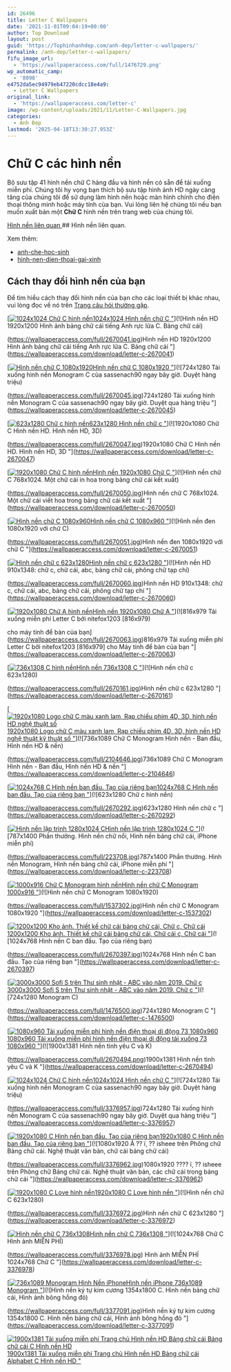 ```yaml
---
id: 26496
title: Letter C Wallpapers
date: '2021-11-01T09:04:19+00:00'
author: Top Download
layout: post
guid: 'https://Tophinhanhdep.com/anh-dep/letter-c-wallpapers/'
permalink: /anh-dep/letter-c-wallpapers/
fifu_image_url:
  - 'https://wallpaperaccess.com/full/1476729.png'
wp_automatic_camp:
  - '8098'
e4752da5ec94979eb47220cdcc18e4a9:
  - Letter C Wallpapers
original_link:
  - 'https://wallpaperaccess.com/letter-c'
image: /wp-content/uploads/2021/11/Letter-C-Wallpapers.jpg
categories:
  - Ảnh Đẹp
lastmod: '2025-04-18T13:30:27.953Z'
---
```

# Chữ C các hình nền

Bộ sưu tập 41 hình nền chữ C hàng đầu và hình nền có sẵn để tải xuống miễn phí. Chúng tôi hy vọng bạn thích bộ sưu tập hình ảnh HD ngày càng tăng của chúng tôi để sử dụng làm hình nền hoặc màn hình chính cho điện thoại thông minh hoặc máy tính của bạn. Vui lòng liên hệ chúng tôi nếu bạn muốn xuất bản một **Chữ C** hình nền trên trang web của chúng tôi.

[Hình nền liên quan ](#related) ## Hình nền liên quan.

   
 Xem thêm:

   
- [anh-che-hoc-sinh](https://tophinhanhdep.com/anh-che/anh-che-hoc-sinh/)
- [hinh-nen-dien-thoai-gai-xinh](https://tophinhanhdep.com/hinh-nen-dep/hinh-nen-dien-thoai-gai-xinh/)

## Cách thay đổi hình nền của bạn

Để tìm hiểu cách thay đổi hình nền của bạn cho các loại thiết bị khác nhau, vui lòng đọc về nó trên [Trang câu hỏi thường gặp](https://tophinhanhdep.com/faq/).

  
[[![1024x1024 Chữ C hình nền](https://wallpaperaccess.com/full/1476729.png)1024x1024 Hình nền chữ C "](https://wallpaperaccess.com/download/letter-c-1476729)](![Hình nền HD 1920x1200 Hình ảnh bảng chữ cái tiếng Anh rực lửa C. Bảng chữ cái)

(https://wallpaperaccess.com/full/2670041.jpg)Hình nền HD 1920x1200 Hình ảnh bảng chữ cái tiếng Anh rực lửa C. Bảng chữ cái "](https://wallpaperaccess.com/download/letter-c-2670041)

[[![Hình nền chữ C 1080x1920](https://wallpaperaccess.com/full/1476337.jpg)Hình nền chữ C 1080x1920 "](https://wallpaperaccess.com/download/letter-c-1476337)](![724x1280 Tải xuống hình nền Monogram C của sassenach90 ngay bây giờ.  Duyệt hàng triệu)

(https://wallpaperaccess.com/full/2670045.jpg)724x1280 Tải xuống hình nền Monogram C của sassenach90 ngay bây giờ. Duyệt qua hàng triệu "](https://wallpaperaccess.com/download/letter-c-2670045)

[[![623x1280 Chữ c hình nền](https://wallpaperaccess.com/full/2670046.jpg)623x1280 Hình nền chữ c "](https://wallpaperaccess.com/download/letter-c-2670046)](![1920x1080 Chữ C Hình nền HD.  Hình nền HD, 3D)

(https://wallpaperaccess.com/full/2670047.jpg)1920x1080 Chữ C Hình nền HD. Hình nền HD, 3D "](https://wallpaperaccess.com/download/letter-c-2670047)

[[![1920x1080 Chữ C hình nền](https://wallpaperaccess.com/full/2670049.jpg)Hình nền 1920x1080 Chữ C "](https://wallpaperaccess.com/download/letter-c-2670049)](![Hình nền chữ C 768x1024.  Một chữ cái in hoa trong bảng chữ cái kết xuất)

(https://wallpaperaccess.com/full/2670050.jpg)Hình nền chữ C 768x1024. Một chữ cái viết hoa trong bảng chữ cái kết xuất "](https://wallpaperaccess.com/download/letter-c-2670050)

[[![Hình nền chữ C 1080x960](https://wallpaperaccess.com/full/1537295.jpg)Hình nền chữ C 1080x960 "](https://wallpaperaccess.com/download/letter-c-1537295)](![Hình nền đen 1080x1920 với chữ C)

(https://wallpaperaccess.com/full/2670051.jpg)Hình nền đen 1080x1920 với chữ C "](https://wallpaperaccess.com/download/letter-c-2670051)

[[![Hình nền chữ c 623x1280](https://wallpaperaccess.com/full/2670052.jpg)Hình nền chữ c 623x1280 "](https://wallpaperaccess.com/download/letter-c-2670052)](![Hình nền HD 910x1348: chữ c, chữ cái, abc, bảng chữ cái, phông chữ tạp chí)

(https://wallpaperaccess.com/full/2670060.jpg)Hình nền HD 910x1348: chữ c, chữ cái, abc, bảng chữ cái, phông chữ tạp chí "](https://wallpaperaccess.com/download/letter-c-2670060)

[[![1920x1080 Chữ A hình nền](https://wallpaperaccess.com/full/1394188.jpg)Hình nền 1920x1080 Chữ A "](https://wallpaperaccess.com/download/letter-c-1394188)](![816x979 Tải xuống miễn phí Letter C bởi nitefox1203 [816x979)

 cho máy tính để bàn của bạn](https://wallpaperaccess.com/full/2670063.jpg)816x979 Tải xuống miễn phí Letter C bởi nitefox1203 \[816x979\] cho Máy tính để bàn của bạn "](https://wallpaperaccess.com/download/letter-c-2670063)

[[![736x1308 C hình nền](https://wallpaperaccess.com/full/1537299.jpg)Hình nền 736x1308 C "](https://wallpaperaccess.com/download/letter-c-1537299)](![Hình nền chữ c 623x1280)

(https://wallpaperaccess.com/full/2670161.jpg)Hình nền chữ c 623x1280 "](https://wallpaperaccess.com/download/letter-c-2670161)

[[![1920x1080 Logo chữ C màu xanh lam, Rạp chiếu phim 4D, 3D, hình nền HD nghệ thuật số](https://wallpaperaccess.com/full/2670162.jpg)1920x1080 Logo chữ C màu xanh lam, Rạp chiếu phim 4D, 3D, hình nền HD nghệ thuật kỹ thuật số "](https://wallpaperaccess.com/download/letter-c-2670162)](![736x1089 Chữ C Monogram Hình nền - Ban đầu, Hình nền HD & nền)

(https://wallpaperaccess.com/full/2104646.jpg)736x1089 Chữ C Monogram Hình nền - Ban đầu, Hình nền HD &amp; nền "](https://wallpaperaccess.com/download/letter-c-2104646)

[[![1024x768 C Hình nền ban đầu.  Tạo của riêng bạn](https://wallpaperaccess.com/full/2670287.jpg)1024x768 C Hình nền ban đầu. Tạo của riêng bạn "](https://wallpaperaccess.com/download/letter-c-2670287)](![623x1280 Chữ c hình nền)

(https://wallpaperaccess.com/full/2670292.jpg)623x1280 Hình nền chữ c "](https://wallpaperaccess.com/download/letter-c-2670292)

[[![Hình nền lập trình 1280x1024 C](https://wallpaperaccess.com/full/1537294.png)Hình nền lập trình 1280x1024 C "](https://wallpaperaccess.com/download/letter-c-1537294)](![787x1400 Phần thưởng.  Hình nền chữ nổi, Hình nền bảng chữ cái, iPhone miễn phí)

(https://wallpaperaccess.com/full/223708.jpg)787x1400 Phần thưởng. Hình nền Monogram, Hình nền bảng chữ cái, iPhone miễn phí "](https://wallpaperaccess.com/download/letter-c-223708)

[[![1000x916 Chữ C Monogram hình nền](https://wallpaperaccess.com/full/2670331.jpg)Hình nền chữ C Monogram 1000x916 "](https://wallpaperaccess.com/download/letter-c-2670331)](![Hình nền chữ C Monogram 1080x1920)

(https://wallpaperaccess.com/full/1537302.jpg)Hình nền chữ C Monogram 1080x1920 "](https://wallpaperaccess.com/download/letter-c-1537302)

[[![1200x1200 Kho ảnh.  Thiết kế chữ cái bảng chữ cái, Chữ c, Chữ cái](https://wallpaperaccess.com/full/2670374.jpg)1200x1200 Kho ảnh. Thiết kế chữ cái bảng chữ cái, Chữ cái c, Chữ cái "](https://wallpaperaccess.com/download/letter-c-2670374)](![1024x768 Hình nền C ban đầu.  Tạo của riêng bạn)

(https://wallpaperaccess.com/full/2670397.jpg)1024x768 Hình nền C ban đầu. Tạo của riêng bạn "](https://wallpaperaccess.com/download/letter-c-2670397)

[[![3000x3000 Sofi S trên Thư sinh nhật - ABC vào năm 2019. Chữ c](https://wallpaperaccess.com/full/1477190.jpg)3000x3000 Sofi S trên Thư sinh nhật - ABC vào năm 2019. Chữ c "](https://wallpaperaccess.com/download/letter-c-1477190)](![724x1280 Monogram C)

(https://wallpaperaccess.com/full/1476500.jpg)724x1280 Monogram C "](https://wallpaperaccess.com/download/letter-c-1476500)

[[![1080x960 Tải xuống miễn phí hình nền điện thoại di động 73 1080x960](https://wallpaperaccess.com/full/1537295.jpg)1080x960 Tải xuống miễn phí hình nền điện thoại di động tải xuống 73 1080x960 "](https://wallpaperaccess.com/download/letter-c-1537295)](![1900x1381 Hình nền tình yêu C và K)

(https://wallpaperaccess.com/full/2670494.png)1900x1381 Hình nền tình yêu C và K "](https://wallpaperaccess.com/download/letter-c-2670494)

[[![1024x1024 Chữ C hình nền](https://wallpaperaccess.com/full/1476729.png)1024x1024 Hình nền chữ C "](https://wallpaperaccess.com/download/letter-c-1476729)](![724x1280 Tải xuống hình nền Monogram C của sassenach90 ngay bây giờ.  Duyệt hàng triệu)

(https://wallpaperaccess.com/full/3376957.jpg)724x1280 Tải xuống hình nền Monogram C của sassenach90 ngay bây giờ. Duyệt qua hàng triệu "](https://wallpaperaccess.com/download/letter-c-3376957)

[[![1920x1080 C Hình nền ban đầu.  Tạo của riêng bạn](https://wallpaperaccess.com/full/3376961.jpg)1920x1080 C Hình nền ban đầu. Tạo của riêng bạn "](https://wallpaperaccess.com/download/letter-c-3376961)](![1080x1920 Â ?? ï¸ ?? isheee trên Phông chữ Bảng chữ cái.  Nghệ thuật văn bản, chữ cái bảng chữ cái)

(https://wallpaperaccess.com/full/3376962.jpg)1080x1920 ???? ï¸ ?? isheee trên Phông chữ Bảng chữ cái. Nghệ thuật văn bản, các chữ cái trong bảng chữ cái "](https://wallpaperaccess.com/download/letter-c-3376962)

[[![1920x1080 C Love hình nền](https://wallpaperaccess.com/full/3376968.jpg)1920x1080 C Love hình nền "](https://wallpaperaccess.com/download/letter-c-3376968)](![Hình nền chữ C 623x1280)

(https://wallpaperaccess.com/full/3376972.jpg)Hình nền chữ C 623x1280 "](https://wallpaperaccess.com/download/letter-c-3376972)

[[![Hình nền chữ C 736x1308](https://wallpaperaccess.com/full/3376974.jpg)Hình nền chữ C 736x1308 "](https://wallpaperaccess.com/download/letter-c-3376974)](![1024x768 Chữ C Hình ảnh MIỄN PHÍ)

(https://wallpaperaccess.com/full/3376978.jpg) Hình ảnh MIỄN PHÍ 1024x768 Chữ C "](https://wallpaperaccess.com/download/letter-c-3376978)

[[![736x1089 Monogram Hình Nền iPhone](https://wallpaperaccess.com/full/3377081.jpg)Hình nền iPhone 736x1089 Monogram "](https://wallpaperaccess.com/download/letter-c-3377081)](![Hình nền ký tự kim cương 1354x1800 C. Hình nền bảng chữ cái, Hình ảnh bông hồng đỏ)

(https://wallpaperaccess.com/full/3377091.jpg)Hình nền ký tự kim cương 1354x1800 C. Hình nền bảng chữ cái, Hình ảnh bông hồng đỏ "](https://wallpaperaccess.com/download/letter-c-3377091)

[![1900x1381 Tải xuống miễn phí Trang chủ Hình nền HD Bảng chữ cái Bảng chữ cái C Hình nền HD](https://wallpaperaccess.com/full/3377093.png)1900x1381 Tải xuống miễn phí Trang chủ Hình nền HD Bảng chữ cái Alphabet C Hình nền HD "](https://wallpaperaccess.com/download/letter-c-3377093)
